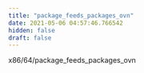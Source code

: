 ```yaml
---
title: "package_feeds_packages_ovn"
date: 2021-05-06 04:57:46.766542
hidden: false
draft: false
---
```


x86/64/package_feeds_packages_ovn

